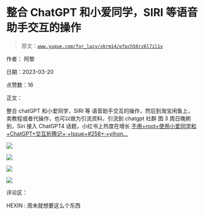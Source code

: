 # 整合 ChatGPT 和小爱同学，SIRI 等语音助手交互的操作

> 原文：[`www.yuque.com/for_lazy/xkrm14/pfpch56rz6l7il1v`](https://www.yuque.com/for_lazy/xkrm14/pfpch56rz6l7il1v)

作者： 阿黎

日期：2023-03-20

点赞数：16

正文：

整合 chatGPT 和小爱同学，SIRI 等 语音助手交互的操作，然后到淘宝闲鱼上，卖教程或者代操作，也可以做为引流资料，引流到 chatgpt 社群 图 3 周日晚刷到，Siri 接入 ChatGPT4 话题，小红书上热度在增长 [不用+root+使用小爱同学和+ChatGPT+交互折腾记+·+Issue+#258+·+yihon...](https://github.com/yihong0618/gitblog/issues/258)

![](img/5b54d0b226fd317ccac9600fcd37efe3.png)  

![](img/ee1f1932a55f962c645778e7b4c49314.png)

![](img/2f330b810e0fe55c25ef42258903e1e4.png)  

![](img/59a98059fe8e1e8f193dd0606f2e42d9.png)  

评论区：

HEXIN : 周末就想要这么个东西



